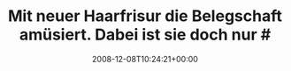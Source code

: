 ---
retweeted: false
source: <a href="http://twitter.com" rel="nofollow">Twitter Web Client</a>
entities:
  hashtags:
  - text: kopfhörerkompatibel
    indices:
    - '70'
    - '90'
  symbols: []
  user_mentions: []
  urls: []
display_text_range:
- '0'
- '90'
favorite_count: '0'
id_str: '1044825852'
truncated: false
retweet_count: '0'
id: '1044825852'
created_at: Mon Dec 08 10:24:21 +0000 2008
favorited: false
full_text: 'Mit neuer Haarfrisur die Belegschaft amüsiert. Dabei ist sie doch nur
  #kopfhörerkompatibel'
lang: de
tags:
- kopfhörerkompatibel
- pesos/twitter
date: '2008-12-08T10:24:21+00:00'
src: https://twitter.com/bascht/status/1044825852
original_url: https://twitter.com/bascht/status/1044825852
type: twitter_tweet
text: 'Mit neuer Haarfrisur die Belegschaft amüsiert. Dabei ist sie doch nur #kopfhörerkompatibel'
title: 'Mit neuer Haarfrisur die Belegschaft amüsiert. Dabei ist sie doch nur #'

---